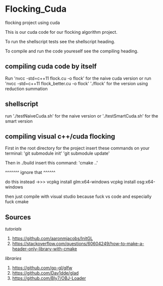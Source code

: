# Flocking_Cuda

 flocking project using cuda


This is our cuda code for our flocking algorithm project. 

To run the shellscript tests see the shellscript heading.

To compile and run the code youreself see the compiling heading.

## compiling cuda code by itself
Run
'nvcc -std=c++11 flock.cu -o flock'
for the naive cuda version
or run
'nvcc -std=c++11 flock_better.cu -o flock'
'./flock'
for the version using reduction summation

## shellscript
run
'./testNaiveCuda.sh'
for the naive version
or 
'./testSmartCuda.sh'
for the smart version

## compiling visual c++/cuda flocking
First in the root directory for the project insert these commands on your terminal:
'git submodule init'
'git submodule update'

Then in ./build insert this command:
'cmake ..'

^^^^^^^
ignore that
^^^^^^

do this instead ->>>
vcpkg install glm:x64-windows
vcpkg install osg:x64-windows

then just compile with visual studio because fuck vs code and especially fuck cmake 


## Sources

*tutorials*

1. https://github.com/aaronmjacobs/InitGL
2. https://stackoverflow.com/questions/60604249/how-to-make-a-header-only-library-with-cmake

*libraries*

1. https://github.com/go-gl/glfw
2. https://github.com/Dav1dde/glad
3. https://github.com/Bly7/OBJ-Loader
